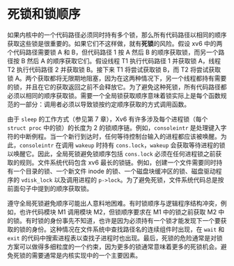 # 死锁和锁顺序

如果内核中的一个代码路径必须同时持有多个锁，那么所有代码路径以相同的顺序获取这些锁是很重要的。如果它们不这样做，就有**死锁**的风险。假设 xv6 中的两个代码路径需要锁 A 和 B，但代码路径 1 按 A 然后 B 的顺序获取锁，而另一个路径按 B 然后 A 的顺序获取它们。假设线程 T1 执行代码路径 1 并获取锁 A，线程 T2 执行代码路径 2 并获取锁 B。接下来 T1 将尝试获取锁 B，而 T2 将尝试获取锁 A。两个获取都将无限期地阻塞，因为在这两种情况下，另一个线程都持有需要的锁，并且在它的获取返回之前不会释放它。为了避免这种死锁，所有代码路径都必须以相同的顺序获取锁。需要一个全局锁获取顺序意味着锁实际上是每个函数规范的一部分：调用者必须以导致锁按约定顺序获取的方式调用函数。

由于 `sleep` 的工作方式（参见第 7 章），Xv6 有许多涉及每个进程锁（每个 `struct proc` 中的锁）的长度为 2 的锁顺序链。例如，`consoleintr` 是处理键入字符的中断例程。当一个新行到达时，任何等待控制台输入的进程都应该被唤醒。为此，`consoleintr` 在调用 `wakeup` 时持有 `cons.lock`，`wakeup` 会获取等待进程的锁以唤醒它。因此，全局死锁避免锁顺序包括 `cons.lock` 必须在任何进程锁之前获取的规则。文件系统代码包含 xv6 最长的锁链。例如，创建一个文件需要同时持有一个目录的锁、一个新文件 inode 的锁、一个磁盘块缓冲区的锁、磁盘驱动程序的 `vdisk_lock` 以及调用进程的 `p->lock`。为了避免死锁，文件系统代码总是按前面句子中提到的顺序获取锁。

遵守全局死锁避免顺序可能出人意料地困难。有时锁顺序与逻辑程序结构冲突，例如，也许代码模块 M1 调用模块 M2，但锁顺序要求在 M1 中的锁之前获取 M2 中的锁。有时锁的身份事先不知道，也许是因为必须持有一个锁才能发现下一个要获取的锁的身份。这种情况在文件系统中查找路径名的连续组件时出现，在 `wait` 和 `exit` 的代码中搜索进程表以查找子进程时也出现。最后，死锁的危险通常是对锁方案可以做得多细粒度的一个约束，因为更多的锁通常意味着更多的死锁机会。避免死锁的需要通常是内核实现中的一个主要因素。